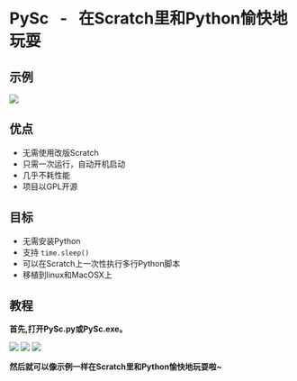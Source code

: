 # **PySc &nbsp; - &nbsp; 在Scratch里和Python愉快地玩耍**
## 示例

![](http://ww1.sinaimg.cn/large/0060lm7Tly1fk7pdi04rvj30gn0a4mxv.jpg)

## 优点
- 无需使用改版Scratch
- 只需一次运行，自动开机启动
- 几乎不耗性能
- 项目以GPL开源

## 目标
- 无需安装Python
- 支持 `time.sleep()`
- 可以在Scratch上一次性执行多行Python脚本
- 移植到linux和MacOSX上

## 教程
**首先,打开PySc.py或PySc.exe。**

![](http://ww2.sinaimg.cn/large/0060lm7Tly1fk8a5ict0xj30910aemxk.jpg)
![](http://ww2.sinaimg.cn/large/0060lm7Tly1fk8abjwqauj30r30g2n0d.jpg)
![](http://ww2.sinaimg.cn/large/0060lm7Tly1fk8w6x0y8pj305k07amx9.jpg)

**然后就可以像示例一样在Scratch里和Python愉快地玩耍啦~**
